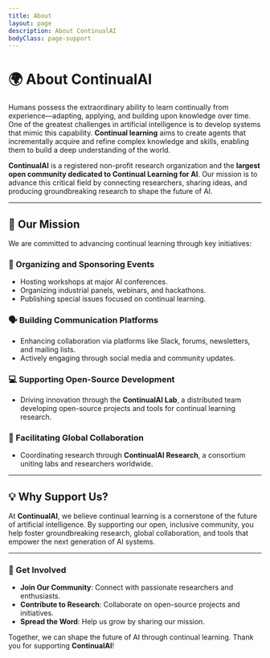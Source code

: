 ```yaml
---
title: About
layout: page
description: About ContinualAI
bodyClass: page-support
---
```


# 🌍 About ContinualAI

Humans possess the extraordinary ability to learn continually from experience—adapting, applying, and building upon knowledge over time. One of the greatest challenges in artificial intelligence is to develop systems that mimic this capability. **Continual learning** aims to create agents that incrementally acquire and refine complex knowledge and skills, enabling them to build a deep understanding of the world.

**ContinualAI** is a registered non-profit research organization and the **largest open community dedicated to Continual Learning for AI**. Our mission is to advance this critical field by connecting researchers, sharing ideas, and producing groundbreaking research to shape the future of AI.

---

## 🎯 Our Mission

We are committed to advancing continual learning through key initiatives:

### 📅 Organizing and Sponsoring Events
- Hosting workshops at major AI conferences.
- Organizing industrial panels, webinars, and hackathons.
- Publishing special issues focused on continual learning.

### 🗣️ Building Communication Platforms
- Enhancing collaboration via platforms like Slack, forums, newsletters, and mailing lists.
- Actively engaging through social media and community updates.

### 💻 Supporting Open-Source Development
- Driving innovation through the **ContinualAI Lab**, a distributed team developing open-source projects and tools for continual learning research.

### 🤝 Facilitating Global Collaboration
- Coordinating research through **ContinualAI Research**, a consortium uniting labs and researchers worldwide.

---

## 💡 Why Support Us?

At **ContinualAI**, we believe continual learning is a cornerstone of the future of artificial intelligence. By supporting our open, inclusive community, you help foster groundbreaking research, global collaboration, and tools that empower the next generation of AI systems.

---

### 🌟 Get Involved
- **Join Our Community**: Connect with passionate researchers and enthusiasts.
- **Contribute to Research**: Collaborate on open-source projects and initiatives.
- **Spread the Word**: Help us grow by sharing our mission.

Together, we can shape the future of AI through continual learning. Thank you for supporting **ContinualAI**!
